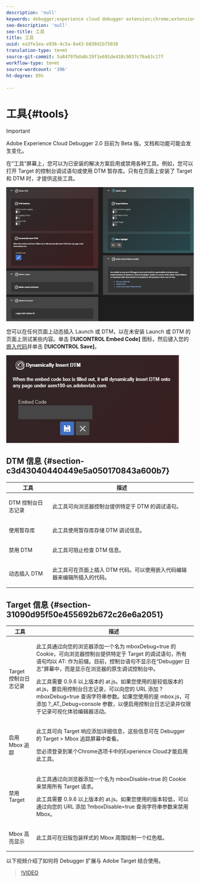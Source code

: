 ```yaml
---
description: 'null'
keywords: debugger;experience cloud debugger extension;chrome;extension;tools;dtm;target
seo-description: 'null'
seo-title: 工具
title: 工具
uuid: ea3fe1ea-e936-4c5a-8a43-b830d1b75038
translation-type: tm+mt
source-git-commit: 5a84797bda8c29f1e691de418c9837c76a63c17f
workflow-type: tm+mt
source-wordcount: '396'
ht-degree: 95%

---
```



# 工具{#tools}

>[!IMPORTANT]
>
>Adobe Experience Cloud Debugger 2.0 目前为 Beta 版。文档和功能可能会发生变化。

在“工具”屏幕上，您可以为已安装的解决方案启用或禁用各种工具。例如，您可以打开 Target 的控制台调试语句或使用 DTM 暂存库。只有在页面上安装了 Target 和 DTM 时，才提供这些工具。

![](assets/tools.jpg)

您可以在任何页面上动态插入 Launch 或 DTM，以在未安装 Launch 或 DTM 的页面上测试某些内容。单击 **[!UICONTROL Embed Code]** 图标，然后键入您的[嵌入代码](https://experiencecloud.adobe.com/resources/help/en_US/dtm/deployment.html)并单击 **[!UICONTROL Save]**。

![](assets/tools-embedcode.jpg)

## DTM 信息 {#section-c3d43040440449e5a050170843a600b7}

<table id="table_04625C3319134E169A35DB74C1D1FB31"> 
 <thead> 
  <tr> 
   <th colname="col1" class="entry"> 工具 </th> 
   <th colname="col2" class="entry"> 描述 </th> 
  </tr>
 </thead>
 <tbody> 
  <tr> 
   <td colname="col1"> <p> DTM 控制台日志记录 </p> </td> 
   <td colname="col2"> <p>此工具可向浏览器控制台提供特定于 DTM 的调试语句。 </p> </td> 
  </tr> 
  <tr> 
   <td colname="col1"> <p>使用暂存库 </p> </td> 
   <td colname="col2"> <p>此工具使用暂存库存储 DTM 调试信息。 </p> </td> 
  </tr> 
  <tr> 
   <td colname="col1"> <p>禁用 DTM </p> </td> 
   <td colname="col2"> <p>此工具可阻止检查 DTM 信息。 </p> </td> 
  </tr> 
  <tr> 
   <td colname="col1"> <p> 动态插入 DTM </p> </td> 
   <td colname="col2"> <p> 此工具可在页面上插入 DTM 代码。可以使用嵌入代码编辑器来编辑所插入的代码。 </p> </td> 
  </tr> 
 </tbody> 
</table>

## Target 信息 {#section-31090d95f50e455692b672c26e6a2051}

<table id="table_A71D269B49F4417599EBACA44D5CCF4F"> 
 <thead> 
  <tr> 
   <th colname="col1" class="entry"> 工具 </th> 
   <th colname="col2" class="entry"> 描述 </th> 
  </tr>
 </thead>
 <tbody> 
  <tr> 
   <td colname="col1"> <p>Target 控制台日志记录 </p> </td> 
   <td colname="col2"> <p>此工具通过向您的浏览器添加一个名为<span class="codeph"> mboxDebug=true</span> 的 Cookie，可向浏览器控制台提供特定于 Target 的调试语句，所有语句均以 <span class="codeph">AT:</span> 作为前缀。目前，控制台语句不显示在“Debugger 日志”屏幕中，而是显示在浏览器的原生调试控制台中。 </p> <p> 此工具需要 0.9.6 以上版本的 at.js。如果您使用的是较低版本的 at.js，要启用控制台日志记录，可以向您的 URL 添加<span class="codeph"> ?mboxDebug=true</span> 查询字符串参数。如果您使用的是 mbox.js，可添加<span class="codeph"> ?_AT_Debug=console</span> 参数，以便启用控制台日志记录并仅限于记录可视化体验编辑器活动。 </p> </td> 
  </tr> 
  <tr> 
   <td colname="col1"> <p> 启用 Mbox 追踪 </p> </td> 
   <td colname="col2"> <p>此工具可向 Target 响应添加详细信息，这些信息可在 Debugger 的 <span class="uicontrol">Target &gt; Mbox 追踪</span>屏幕中查看。 </p> <p> 您必须登录到某个Chrome选项卡中的Experience Cloud才能启用此工具。 </p> </td> 
  </tr> 
  <tr> 
   <td colname="col1"> <p>禁用 Target </p> </td> 
   <td colname="col2"> <p>此工具通过向浏览器添加一个名为<span class="codeph"> mboxDisable=true</span> 的 Cookie 来禁用所有 Target 请求。 </p> <p> 此工具需要 0.9.6 以上版本的 at.js。如果您使用的版本较低，可以通过向您的 URL 添加<span class="codeph"> ?mboxDisable=true</span> 查询字符串参数来禁用 Mbox。 </p> </td> 
  </tr> 
  <tr> 
   <td colname="col1"> <p> Mbox 高亮显示 </p> </td> 
   <td colname="col2"> <p> 此工具可在旧版包装样式的 Mbox 周围绘制一个红色框。 </p> </td> 
  </tr> 
 </tbody> 
</table>

以下视频介绍了如何将 Debugger 扩展与 Adobe Target 结合使用。

>[!VIDEO](https://video.tv.adobe.com/v/23115t2/)

